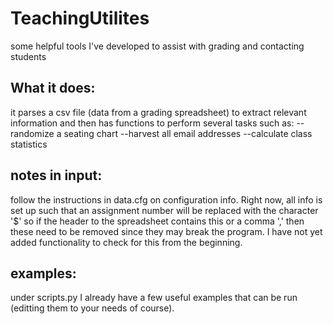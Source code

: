 TeachingUtilites
==============================

some helpful tools I've developed to assist with grading and contacting students

What it does:
--------------------------
it parses a csv file (data from a grading spreadsheet) to extract relevant 
information and then has functions to perform several tasks such as:
--randomize a seating chart
--harvest all email addresses
--calculate class statistics

notes in input:
--------------------------
follow the instructions in data.cfg on configuration info. Right now, all info 
is set up such that an assignment number will be replaced with the character '$'
so if the header to the spreadsheet contains this or a comma ',' then these need
to be removed since they may break the program. I have not yet added 
functionality to check for this from the beginning.

examples:
---------------------------
under scripts.py I already have a few useful examples that can be run (editting 
them to your needs of course).

